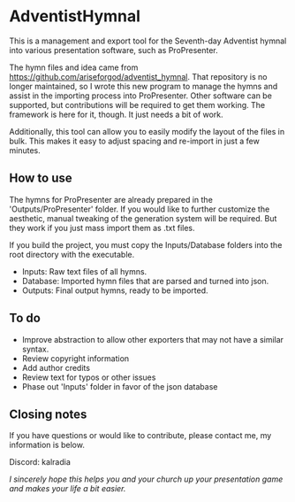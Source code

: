 # AdventistHymnal
This is a management and export tool for the Seventh-day Adventist hymnal into various presentation software, such as ProPresenter.

The hymn files and idea came from <a>https://github.com/ariseforgod/adventist_hymnal</a>. That repository is no longer maintained, so I wrote this new program to manage the hymns and assist in the importing process into ProPresenter. Other software can be supported, but contributions will be required to get them working. The framework is here for it, though. It just needs a bit of work.

Additionally, this tool can allow you to easily modify the layout of the files in bulk. This makes it easy to adjust spacing and re-import in just a few minutes.

## How to use
The hymns for ProPresenter are already prepared in the 'Outputs/ProPresenter' folder. If you would like to further customize the aesthetic, manual tweaking of the generation system will be required. But they work if you just mass import them as .txt files.

If you build the project, you must copy the Inputs/Database folders into the root directory with the executable.

- Inputs: Raw text files of all hymns.
- Database: Imported hymn files that are parsed and turned into json.
- Outputs: Final output hymns, ready to be imported.

## To do
- Improve abstraction to allow other exporters that may not have a similar syntax.
- Review copyright information
- Add author credits
- Review text for typos or other issues
- Phase out 'Inputs' folder in favor of the json database

## Closing notes
If you have questions or would like to contribute, please contact me, my information is below.

Discord: kalradia

*I sincerely hope this helps you and your church up your presentation game and makes your life a bit easier.*
